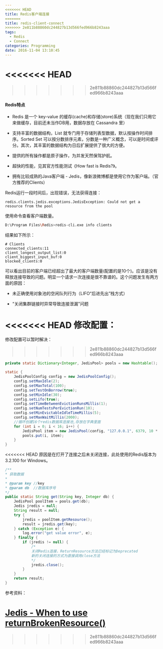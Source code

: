 ```yaml
---
<<<<<<< HEAD
title: Redis客户端连接
=======
title: redis-client-connect
>>>>>>> 2e811b88860dc244827b13d566fed966b8243aaa
tags:
  - Redis
  - Connect
categories: Programming
date: 2016-11-04 13:10:45
---
```


<<<<<<< HEAD
=======


>>>>>>> 2e811b88860dc244827b13d566fed966b8243aaa
#### Redis特点


* Redis 是一个 key-value 的缓存(cache)和存储(store)系统（现在我们只用它来做缓存，目前还未当作DB用，数据存放在 Cassandra 里）

* 支持丰富的数据结构，List 就专门用于存储列表型数据，默认按操作时间排序。Sorted Set 可以按分数排序元素，分数是一种广义概念，可以是时间或评分。其次，其丰富的数据结构为日后扩展提供了很大的方便。

* 提供的所有操作都是原子操作，为并发天然保驾护航。

* 超快的性能，见其官方性能测试《How fast is Redis?》。

* 拥有比较成熟的Java客户端 - Jedis，像新浪微博都是使用它作为客户端。（官方推荐的Clients）

Redis运行一段时间后，出现错误，无法获得连接：

```
redis.clients.jedis.exceptions.JedisException: Could not get a resource from the pool
```

使用命令查看客户端数量。

```Bash
D:\Program Files\Redis>redis-cli.exe info clients
```

结果如下所示：

```
# Clients
connected_clients:11
client_longest_output_list:0
client_biggest_input_buf:0
blocked_clients:0
```

可以看出目前的客户端已经超出了最大的客户端数量(配置的是10个)。应该是没有释放连接导致的问题。明显一个请求一次连接是很不靠谱的。这个问题发生有两方面的原因：

* 未正确使用对象池的空闲队列行为（LIFO“后进先出”栈方式）

* “关闭集群链接时异常导致连接泄漏”问题

<<<<<<< HEAD
修改配置：
=======
修改配置可以暂时解决：
>>>>>>> 2e811b88860dc244827b13d566fed966b8243aaa

```Java
private static Dictionary<Integer, JedisPool> pools = new Hashtable();

static {
    JedisPoolConfig config = new JedisPoolConfig();
    config.setMaxIdle(2);
    config.setMaxTotal(100);
    config.setTestOnBorrow(true);
    config.setMinIdle(30);
    config.setLifo(true);
    config.setTimeBetweenEvictionRunsMillis(1);
    config.setNumTestsPerEvictionRun(10);
    config.setMinEvictableIdleTimeMillis(5);
    config.setMaxWaitMillis(2000);
    //循环创建16个redis数据库连接池,存放在字典里面
    for (int i = 0; i < 16; i++) {
        JedisPool item = new JedisPool(config, "127.0.0.1", 6379, 10 * 1000);
        pools.put(i, item);
    }
}
```

<<<<<<< HEAD
原因是在打开了连接之后未关闭连接，此处使用的Redis版本为3.2.100 for Windows。

```Java
/**
* 获取数据
*
* @param key //key
* @param db  //数据库序号
*/
public static String get(String key, Integer db) {
    JedisPool poolItem = pools.get(db);
    Jedis jredis = null;
    String result = null;
    try {
        jredis = poolItem.getResource();
        result = jredis.get(key);
    } catch (Exception e) {
        log.error("get value error", e);
    } finally {
        if (jredis != null) {
        	/*
            关闭Redis连接，ReturnResource方法已经标记为Deprecated
            新的关闭连接的方式为直接调用close方法
            */
            jredis.close();
        }
    }
    return result;
}
```

参考资料：

[Jedis - When to use returnBrokenResource()](http://stackoverflow.com/questions/17082163/jedis-when-to-use-returnbrokenresource)
=======
>>>>>>> 2e811b88860dc244827b13d566fed966b8243aaa
